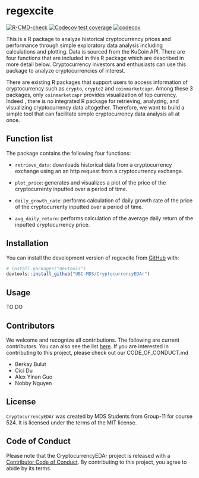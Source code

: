 
<!-- README.md is generated from README.Rmd. Please edit that file -->

# regexcite

<!-- badges: start -->

[![R-CMD-check](https://github.com/UBC-MDS/CryptocurrencyEDAr/workflows/R-CMD-check/badge.svg)](https://github.com/UBC-MDS/CryptocurrencyEDAr/actions)
[![Codecov test
coverage](https://codecov.io/gh/UBC-MDS/CryptocurrencyEDAr/branch/main/graph/badge.svg)](https://codecov.io/gh/UBC-MDS/CryptocurrencyEDAr?branch=main)
[![codecov](https://codecov.io/gh/UBC-MDS/CryptocurrencyEDAr/branch/master/graph/badge.svg?token=XdyLDqlh91)](https://codecov.io/gh/UBC-MDS/CryptocurrencyEDAr)
<!-- badges: end -->

This is a R package to analyze historical cryptocurrency prices and
performance through simple exploratory data analysis including
calculations and plotting. Data is sourced from the KuCoin API. There
are four functions that are included in this R package which are
described in more detail below. Cryptocurrency investors and enthusiasts
can use this package to analyze cryptocurrencies of interest.

There are existing R packages that support users to access information
of cryptocurrency such as `crypto`, `crypto2` and `coinmarketcapr`.
Among these 3 packages, only `coinmarketcapr` provides visualization of
top currency. Indeed , there is no integrated R package for retrieving,
analyzing, and visualizing cryptocurrency data altogether. Therefore, we
want to build a simple tool that can facilitate simple cryptocurrency
data analysis all at once.

## Function list

The package contains the following four functions:

-   `retrieve_data`: downloads historical data from a cryptocurrency
    exchange using an an http request from a cryptocurrency exchange.

-   `plot_price`: generates and visualizes a plot of the price of the
    cryptocurrenty inputted over a period of time.

-   `daily_growth_rate`: performs calculation of daily growth rate of
    the price of the cryptocurrenty inputted over a period of time.

-   `avg_daily_return`: performs calculation of the average daily return
    of the inputted cryptocurrency price.

## Installation

You can install the development version of regexcite from
[GitHub](https://github.com/) with:

``` r
# install.packages("devtools")
devtools::install_github("UBC-MDS/CryptocurrencyEDAr")
```

## Usage

TO DO

## Contributors

We welcome and recognize all contributions. The following are current
contributors. You can also see the list [here](DESCRIPTION). If you are
interested in contributing to this project, please check out our
CODE_OF_CONDUCT.md

-   Berkay Bulut
-   Cici Du
-   Alex Yinan Guo
-   Nobby Nguyen

## License

`CryptocurrencyEDAr` was created by MDS Students from Group-11 for
course 524. It is licensed under the terms of the MIT license.

## Code of Conduct

Please note that the CryptocurrencyEDAr project is released with a
[Contributor Code of
Conduct](https://contributor-covenant.org/version/2/0/CODE_OF_CONDUCT.html).
By contributing to this project, you agree to abide by its terms.
